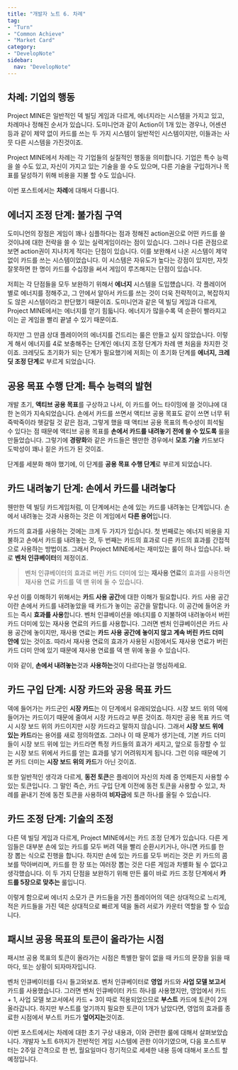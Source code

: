```yaml
---
title: "개발자 노트 6. 차례"
tag:
- "Turn"
- "Common Achieve"
- "Market Card"
category:
- "DevelopNote"
sidebar:
  nav: "DevelopNote"
---
```


## 차례: 기업의 행동

Project MINE은 일반적인 덱 빌딩 게임과 다르게, 에너지라는 시스템을 가지고 있고, 차례마나 정해진 순서가 있습니다. 도미니언과 같이 Action이 1개 있는 경우나, 어센션 등과 같이 제약 없이 카드를 쓰는 두 가지 시스템이 일반적인 시스템이지만, 이들과는 사뭇 다른 시스템을 가진것이죠.

Project MINE에서 차례는 각 기업들의 실질적인 행동을 의미합니다. 기업은 특수 능력을 쓸 수도 있고, 자신이 가지고 있는 기술을 쓸 수도 있으며, 다른 기술을 구입하거나 목표를 달성하기 위해 비용을 지불 할 수도 있습니다.

이번 포스트에서는 **차례**에 대해서 다룹니다.

## 에너지 조정 단계: 불가침 구역

도미니언의 장점은 게임이 꽤나 심플하다는 점과 정해진 action권으로 어떤 카드를 쓸 것이냐에 대한 전략을 쓸 수 있는 실력게임이라는 점이 있습니다. 그러나 다른 관점으로 보면 action권이 지나치게 적다는 단점이 있습니다. 이를 보완해서 나온 시스템이 제약 없이 카드를 쓰는 시스템이었습니다. 이 시스템은 자유도가 높다는 강점이 있지만, 자칫 잘못하면 한 명이 카드를 수십장을 써서 게임이 루즈해지는 단점이 있습니다.

저희는 각 단점들을 모두 보완하기 위해서 **에너지** 시스템을 도입헀습니다.  각 플레이어 별로 에너지를 정해주고, 그 안에서 알아서 카드를 쓰는 것이 더욱 전략적이고, 복잡하지도 않은 시스템이라고 판단했기 때문이죠. 도미니언과 같은 덱 빌딩 게임과 다르게, Project MINE에서는 에너지를 얻기 힘듧니다. 에너지가 많을수록 덱 순환이 빨라지고 이는 곧 게임을 빨리 끝낼 수 있기 때문이죠.

하지만 그 만큼 상대 플레이어의 에너지를 건드리는 룰은 만들고 싶지 않았습니다. 이렇게 해서 에너지를 4로 보충해주는 단계인 에너지 조정 단계가 차례 맨 처음을 차지한 것이죠. 크레딧도 초기화가 되는 단계가 필요했기에 저희는 이 초기화 단계를 **에너지, 크레딧 조정 단계**로 부르게 되었습니다.

## 공용 목표 수행 단계: 특수 능력의 발현 

개발 초기, **액티브 공용 목표**를 구상하고 나서, 이 카드를 어느 타이밍에 쓸 것이냐에 대한 논의가 지속되었습니다. 손에서 카드를 쓰면서 액티브 공용 목표도 같이 쓰면 너무 뒤죽박죽이라 헷갈릴 것 같은 점과, 그렇게 했을 때 액티브 공용 목표의 특수성이 희석될 수 있다는 점 때문에 액티브 공용 목표를 **손에서 카드를 내려놓기 전에 쓸 수 있도록** 룰을 만들었습니다. 그렇기에 **경량화**와 같은 카드들은 웬만한 경우에서 **모조 기술** 카드보다 도박성이 꽤나 짙은 카드가 된 것이죠.

단계를 세분화 해야 했기에, 이 단계를 **공용 목표 수행 단계**로 부르게 되었습니다.

## 카드 내려놓기 단계: 손에서 카드를 내려놓다

웬만한 덱 빌딩 카드게임처럼, 이 단계에서는 손에 있는 카드를 내려놓는 단계입니다. 손에서 내려놓는 것과 사용하는 것은 이 게임에서 **다른 용어**입니다.

카드의 효과를 사용하는 것에는 크게 두 가지가 있습니다. 첫 번째로는 에너지 비용을 지불하고 손에서 카드를 내려놓는 것, 두 번째는 카드의 효과로 다른 카드의 효과를 간접적으로 사용하는 방법이죠. 그래서 Project MINE에서는 재미있는 룰이 하나 있습니다. 바로 **벤처 인큐베이터**의 제정이죠. 

> 벤처 인큐베이터의 효과로 버린 카드 더미에 있는 **재사용 연료**의 효과를 사용하면 재사용 연료 카드를 덱 맨 위에 둘 수 있습니다.

우선 이를 이해하기 위해서는 **카드 사용 공간**에 대한 이해가 필요합니다. 카드 사용 공간이란 손에서 카드를 내려놓았을 때 카드가 놓이는 공간을 말합니다. 이 공간에 들어온 카드는 즉시 **효과를 사용**합니다. 벤처 인큐베이션을 에너지를 0 지불하여 내려놓아서 버린 카드 더미에 있는 재사용 연료의 카드를 사용합니다.  그러면 벤처 인큐베이션은 카드 사용 공간에 놓이지만, 재사용 연료는 **카드 사용 공간에 놓이지 않고 계속 버린 카드 더미 안에** 있는 것이죠. 따라서 재사용 연료의 효과가 사용된 시점에서도 재사용 연료가 버린 카드 더미 안에 있기 때문에 재사용 연료를 덱 맨 위에 놓을 수 있습니다.

이와 같이, **손에서 내려놓는**것과 **사용하는**것이 다르다는걸 명심하세요.

## 카드 구입 단계: 시장 카드와 공용 목표 카드

덱에 들어가는 카드군인 **시장 카드**는 이 단계에서 유래되었습니다. 시장 보드 위의 덱에 들어가는 카드이기 때문에 줄여서 시장 카드라고 부른 것이죠. 하지만 공용 목표 카드 역시 시장 보드 위의 카드이지만 시장 카드라고 말하지 않습니다. 그래서 **시장 보드 위에 있는 카드**라는 용어를 새로 정의하였죠. 그러나 이 때 문제가 생기는데, 기본 카드 더미들이 시장 보드 위에 있는 카드라면 특정 카드들의 효과가 세지고, 앞으로 등장할 수 있는 시장 보드 위에서 카드를 얻는 효과를 넣기 어려워지게 됩니다. 그런 이유 때문에 기본 카드 더미는 **시장 보드 위의 카드**가 아닌 것이죠.

또한 일반적인 생각과 다르게, **동전 토큰**은 플레이어 자신의 차례 중 언제든지 사용할 수 있는 토큰입니다. 그 말인 즉슨, 카드 구입 단계 이전에 동전 토큰을 사용할 수 있고, 차례를 끝내기 전에 동전 토큰을 사용하여 **비자금**에 토큰 하나를 올릴 수 있습니다.

## 카드 조정 단계: 기술의 조정

다른 덱 빌딩 게임과 다르게, Project MINE에서는 카드 조정 단계가 있습니다. 다른 게임들은 대부분 손에 있는 카드를 모두 버려 덱을 빨리 순환시키거나, 아니면 카드를 한 장 뽑는 식으로 진행을 합니다. 하지만 손에 있는 카드를 모두 버리는 것은 키 카드의 콤보를 막아버리며, 카드를 한 장 또는 여러장 뽑는 것은 다른 게임과 차별화 될 수 없다고 생각했습니다. 이 두 가지 단점을 보완하기 위해 만든 룰이 바로 카드 조정 단계에서 **카드를 5장으로 맞추는** 룰입니다.

이렇게 함으로써 에너지 소모가 큰 카드들을 가진 플레이어의 덱은 상대적으로 느리게, 적은 카드들을 가진 덱은 상대적으로 빠르게 덱을 돌려 서로가 카운터 역할을 할 수 있습니다.

## 패시브 공용 목표의 토큰이 올라가는 시점

패시브 공용 목표의 토큰이 올라가는 시점은 특별한 말이 없을 때 카드의 문장을 읽을 때마다, 또는 상황이 되자마자입니다.

벤처 인큐베이터를 다시 들고와보죠. 벤처 인큐베이터로 **영업** 카드와 **사업 모델 보고서** 카드를 사용했습니다. 그러면 벤처 인큐베이터 카드 하나를 사용했지만, 영업에서 카드 + 1, 사업 모델 보고서에서 카드 + 3이 따로 적용되었으므로 **부스트** 카드에 토큰이 2개 올라갑니다. 하지만 부스트를 엎기까지 필요한 토큰이 1개가 남았다면, 영업의 효과를 종료한 시점에서 부스트 카드가 **엎어지는**것이죠.

이번 포스트에서는 차례에 대한 초기 구상 내용과, 이와 관련한 룰에 대해서 살펴보았습니다. 개발자 노트 6까지가 전반적인 게임 시스템에 관한 이야기였으며, 다음 포스트부터는 2주일 간격으로 한 번, 월요일마다 정기적으로 세세한 내용 등에 대해서 포스트 할 예정입니다.



















